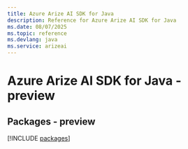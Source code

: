 ```yaml
---
title: Azure Arize AI SDK for Java
description: Reference for Azure Arize AI SDK for Java
ms.date: 08/07/2025
ms.topic: reference
ms.devlang: java
ms.service: arizeai
---
```

# Azure Arize AI SDK for Java - preview
## Packages - preview
[!INCLUDE [packages](arize-ai-index.md)]